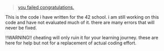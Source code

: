 <blockquote class="imgur-embed-pub" lang="en" data-id="a/OHBhF8m"  ><a href="//imgur.com/a/OHBhF8m">you failed congratulations.</a></blockquote><script async src="//s.imgur.com/min/embed.js" charset="utf-8"></script>

This is the code i have written for the 42 school. i am still working on this code and have not evaluated much of it. there are many errors that will never be fixed. 

!!WARNING!! cheating will only ruin it for your learning journey. these are here for help but not for a replacement of actual coding effort. 
